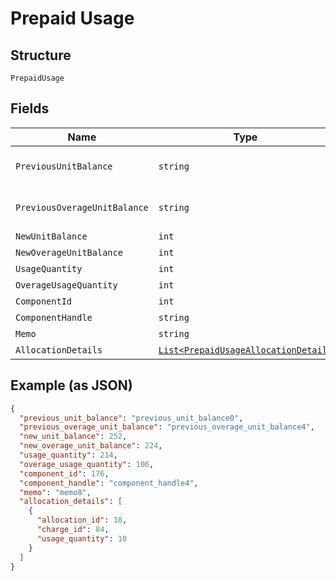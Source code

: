
# Prepaid Usage

## Structure

`PrepaidUsage`

## Fields

| Name | Type | Tags | Description |
|  --- | --- | --- | --- |
| `PreviousUnitBalance` | `string` | Required | **Constraints**: *Minimum Length*: `1` |
| `PreviousOverageUnitBalance` | `string` | Required | **Constraints**: *Minimum Length*: `1` |
| `NewUnitBalance` | `int` | Required | - |
| `NewOverageUnitBalance` | `int` | Required | - |
| `UsageQuantity` | `int` | Required | - |
| `OverageUsageQuantity` | `int` | Required | - |
| `ComponentId` | `int` | Required | - |
| `ComponentHandle` | `string` | Required | - |
| `Memo` | `string` | Required | - |
| `AllocationDetails` | [`List<PrepaidUsageAllocationDetail>`](../../doc/models/prepaid-usage-allocation-detail.md) | Required | - |

## Example (as JSON)

```json
{
  "previous_unit_balance": "previous_unit_balance0",
  "previous_overage_unit_balance": "previous_overage_unit_balance4",
  "new_unit_balance": 252,
  "new_overage_unit_balance": 224,
  "usage_quantity": 214,
  "overage_usage_quantity": 106,
  "component_id": 176,
  "component_handle": "component_handle4",
  "memo": "memo8",
  "allocation_details": [
    {
      "allocation_id": 18,
      "charge_id": 84,
      "usage_quantity": 10
    }
  ]
}
```

